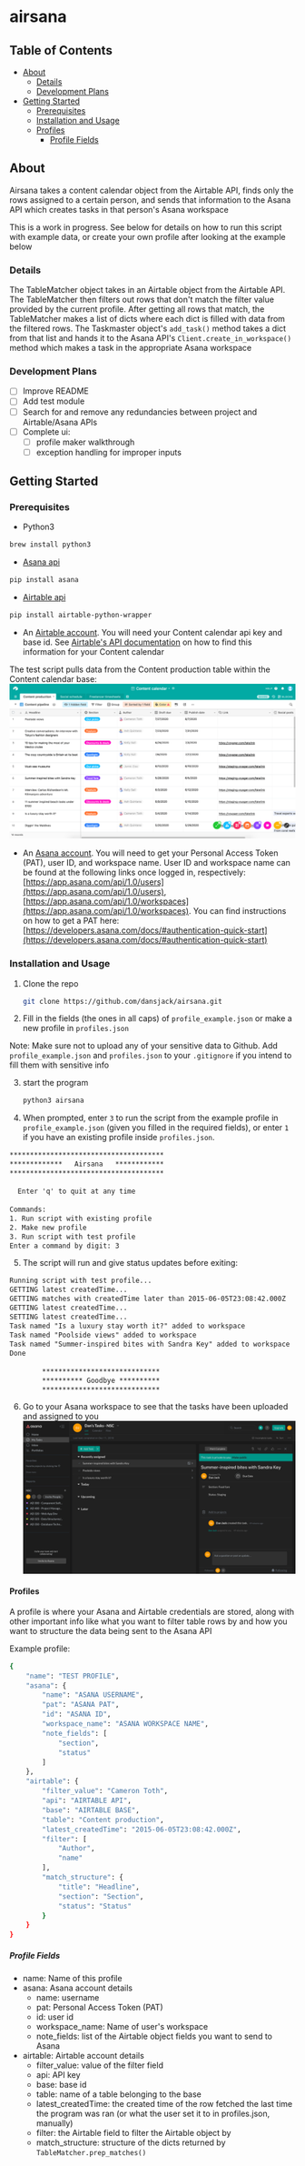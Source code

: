 # airsana

## Table of Contents
* [About](#about)
  * [Details](#details)
  * [Development Plans](#development-plans)
* [Getting Started](#getting-started)
  * [Prerequisites](#prerequisites)
  * [Installation and Usage](#installation-and-usage)
  * [Profiles](#profiles)
    * [Profile Fields](#profile-fields)









## About
Airsana takes a content calendar object from the Airtable API, finds only the rows assigned to a certain person, and sends that information to the Asana API which creates tasks in that person's Asana workspace

This is a work in progress. See below for details on how to run this script with example data, or create your own profile after looking at the example below

### Details
The TableMatcher object takes in an Airtable object from the Airtable API. The TableMatcher then filters out rows that don't match the filter value provided by
the current profile. After getting all rows that match, the TableMatcher makes a list of dicts where each dict is filled with data from the filtered rows.
The Taskmaster object's ```add_task()``` method takes a dict from that list and hands it to the Asana API's ```Client.create_in_workspace()``` method which makes a
task in the appropriate Asana workspace

### Development Plans
- [ ] Improve README
- [ ] Add test module
- [ ] Search for and remove any redundancies between project and Airtable/Asana APIs
- [ ] Complete ui:
  - [ ] profile maker walkthrough
  - [ ] exception handling for improper inputs

## Getting Started

### Prerequisites
- Python3
```sh
brew install python3
```

- [Asana api](https://github.com/asana/python-asana)
```sh
pip install asana
```

- [Airtable api](https://github.com/gtalarico/airtable-python-wrapper/blob/master/docs/source/index.rst)
```sh
pip install airtable-python-wrapper
```
- An [Airtable account](https://airtable.com/). You will need your Content calendar api key and base id. See [Airtable's API documentation](https://airtable.com/api) on how to find this information for your Content calendar

 The test script pulls data from the Content production table within the Content calendar base:
 ![picture of Airtable calendar](https://github.com/dansjack/airsana/blob/master/images/airtable_calendar.png "Airtable calendar")

- An [Asana account](https://asana.com/). You will need to get your Personal Access Token (PAT), user ID, and workspace name. User ID and workspace name can be found at the following links once logged in, respectively: [https://app.asana.com/api/1.0/users](https://app.asana.com/api/1.0/users), [https://app.asana.com/api/1.0/workspaces](https://app.asana.com/api/1.0/workspaces). You can find instructions on how to get a PAT here: [https://developers.asana.com/docs/#authentication-quick-start](https://developers.asana.com/docs/#authentication-quick-start)

### Installation and Usage
1. Clone the repo
    ```sh
    git clone https://github.com/dansjack/airsana.git
    ```
2. Fill in the fields (the ones in all caps) of ```profile_example.json``` or make a new profile in ```profiles.json```

 Note: Make sure not to upload any of your sensitive data to Github. Add ```profile_example.json``` and ```profiles.json``` to your ```.gitignore``` if you intend to fill them with sensitive info

3. start the program
    ```sh
    python3 airsana
    ```
4. When prompted, enter ```3``` to run the script from the example profile in ```profile_example.json``` (given you filled in the required fields), or enter ```1``` if you have an existing profile inside ```profiles.json```.  

  ```
  **************************************
  *************   Airsana   ************
  **************************************

    Enter 'q' to quit at any time

  Commands:
  1. Run script with existing profile
  2. Make new profile
  3. Run script with test profile
  Enter a command by digit: 3
  ```

5. The script will run and give status updates before exiting:

  ```
  Running script with test profile...
  GETTING latest createdTime...
  GETTING matches with createdTime later than 2015-06-05T23:08:42.000Z
  GETTING latest createdTime...
  SETTING latest createdTime...
  Task named "Is a luxury stay worth it?" added to workspace
  Task named "Poolside views" added to workspace
  Task named "Summer-inspired bites with Sandra Key" added to workspace
  Done

          *****************************
          ********** Goodbye **********
          *****************************
  ```

6. Go to your Asana workspace to see that the tasks have been uploaded and assigned to you
![picture of Asana workspace](https://github.com/dansjack/airsana/blob/master/images/asana_workspace.png "Asana workspace")

#### Profiles
A profile is where your Asana and Airtable credentials are stored, along with other important info like what you want to filter table rows by and how you want to structure the data being sent to the Asana API  

Example profile:
```sh
{   
    "name": "TEST PROFILE",
    "asana": {
        "name": "ASANA USERNAME",
        "pat": "ASANA PAT",
        "id": "ASANA ID",
        "workspace_name": "ASANA WORKSPACE NAME",
        "note_fields": [
            "section",
            "status"
        ]
    },
    "airtable": {
        "filter_value": "Cameron Toth",
        "api": "AIRTABLE API",
        "base": "AIRTABLE BASE",
        "table": "Content production",
        "latest_createdTime": "2015-06-05T23:08:42.000Z",
        "filter": [
            "Author",
            "name"
        ],
        "match_structure": {
            "title": "Headline",
            "section": "Section",
            "status": "Status"
        }
    }
}
```
##### Profile Fields
* name: Name of this profile   
* asana: Asana account details
  * name: username
  * pat: Personal Access Token (PAT)
  * id: user id
  * workspace_name: Name of user's workspace
  * note_fields: list of the Airtable object fields you want to send to Asana
* airtable: Airtable account details
  * filter_value: value of the filter field
  * api: API key
  * base: base id
  * table: name of a table belonging to the base
  * latest_createdTime: the created time of the row fetched the last time the program was ran (or what the user set it to in profiles.json, manually)
  * filter: the Airtable field to filter the Airtable object by
  * match_structure: structure of the dicts returned by ```TableMatcher.prep_matches()```
